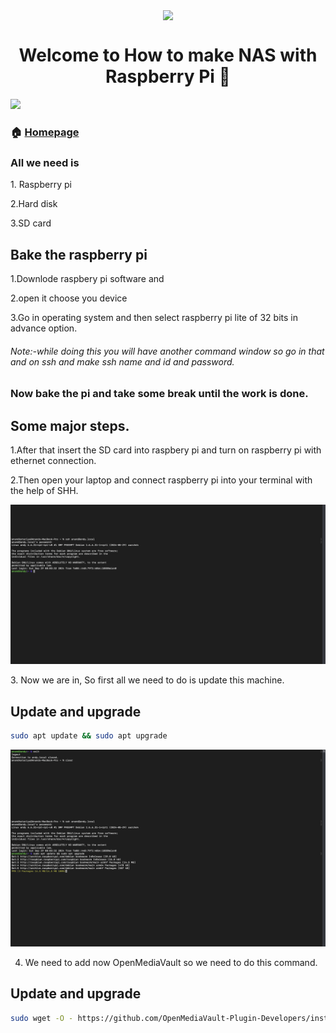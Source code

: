 <p align="center"><img src="https://embed8.wordpress.com/wp-content/uploads/2020/03/pilogo.gif" hight='300' width= '300' align='center'/>
</p>
<h1 align="center">Welcome to How to make NAS with Raspberry Pi 👋</h1>
<p>
  <img src="https://img.shields.io/badge/version-0.1-blue.svg?cacheSeconds=2592000" />
</p>


### 🏠 [Homepage](https://github.com/AnandKatariya?tab=repositories)

<h3> All we need is <p></h3>  <p>
    1. Raspberry pi <p>
  2.Hard disk <p> 
  3.SD card  <p>
</p>
<h2> Bake the raspberry pi </h2> <p>
1.Downlode raspbery pi software and <p>
2.open it choose you device <p>
3.Go in operating system and then select raspberry pi lite of 32 bits in advance option.<p>
<h6> Note:-while doing this you will have another command window so go in that and on ssh and make ssh name and id and password. </h6>
<h3> Now bake the pi and take some break until the work is done. </h3><p>
<h2>Some major steps. </h2>

1.After that insert the SD card into raspbery pi and turn on raspberry pi with ethernet connection.<p>

2.Then open your laptop and connect raspberry pi into your terminal with the help of SHH.
<p>
  <img src="https://raw.githubusercontent.com/AnandKatariya/How-to-Make-NAS-with-Raspberry-pi-/refs/heads/main/photo/01.png" />
</p>
3. Now we are in, So first all we need to do is update this machine.

## Update and upgrade
```sh
sudo apt update && sudo apt upgrade
```

<p>
  <img src="https://raw.githubusercontent.com/AnandKatariya/How-to-Make-NAS-with-Raspberry-pi-/refs/heads/main/photo/2.png" />
</p>

4. We need to add now OpenMediaVault so we need to do this command.

## Update and upgrade
```sh
sudo wget -O - https://github.com/OpenMediaVault-Plugin-Developers/installScript/raw/master/install | sudo bash
```

<p>
  <img src="" />
</p>






